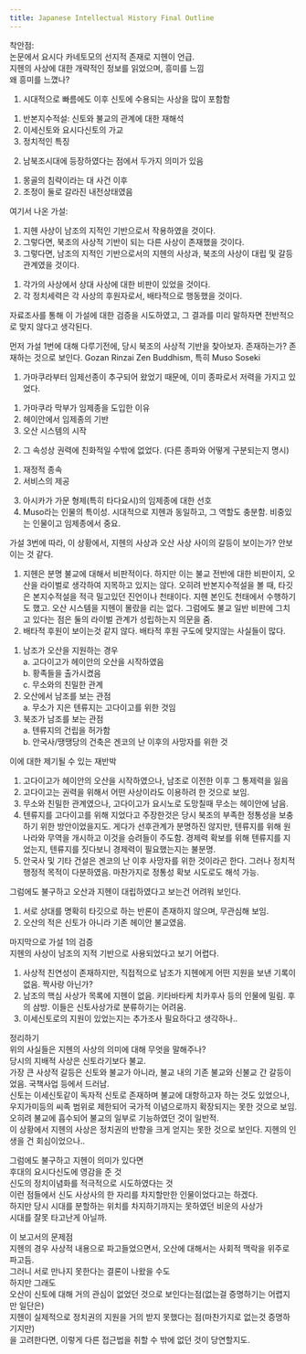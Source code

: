 ```yaml
---
title: Japanese Intellectual History Final Outline
---
```


착안점:  
논문에서 요시다 카네토모의 선지적 존재로 지헨이 언급.  
지헨의 사상에 대한 개략적인 정보를 읽었으며, 흥미를 느낌  
왜 흥미를 느꼈나?  
1. 시대적으로 빠름에도 이후 신토에 수용되는 사상을 많이 포함함  
1) 반본지수적설: 신토와 불교의 관계에 대한 재해석  
2) 이세신토와 요시다신토의 가교  
3) 정치적인 특징  
2. 남북조시대에 등장하였다는 점에서 두가지 의미가 있음  
1) 몽골의 침략이라는 대 사건 이후  
2) 조정이 둘로 갈라진 내전상태였음  

여기서 나온 가설:  
1. 지헨 사상이 남조의 지적인 기반으로서 작용하였을 것이다.  
2. 그렇다면, 북조의 사상적 기반이 되는 다른 사상이 존재했을 것이다.  
3. 그렇다면, 남조의 지적인 기반으로서의 지헨의 사상과, 북조의 사상이 대립 및 갈등관계였을 것이다.  
1) 각가의 사상에서 상대 사상에 대한 비판이 있었을 것이다.  
2) 각 정치세력은 각 사상의 후원자로서, 배타적으로 행동했을 것이다.  

자료조사를 통해 이 가설에 대한 검증을 시도하였고, 그 결과를 미리 말하자면 전반적으로 맞지 않다고 생각된다.  

먼저 가설 1번에 대해 다루기전에, 당시 북조의 사상적 기반을 찾아보자. 존재하는가? 존재하는 것으로 보인다. Gozan Rinzai Zen Buddhism, 특히 Muso Soseki  
1. 가마쿠라부터 임제선종이 추구되어 왔었기 때문에, 이미 종파로서 저력을 가지고 있었다.  
1) 가마쿠라 막부가 임제종을 도입한 이유  
2) 헤이안에서 임제종의 기반  
3) 오산 시스템의 시작  
2. 그 속성상 권력에 친화적일 수밖에 없었다. (다른 종파와 어떻게 구분되는지 명시)  
1) 재정적 종속  
2) 서비스의 제공  
3. 아시카가 가문 형제(특히 타다요시)의 임제종에 대한 선호  
4. Muso라는 인물의 특이성. 시대적으로 지헨과 동일하고, 그 역할도 충분함. 비중있는 인물이고 임제종에서 중요.  

가설 3번에 따라, 이 상황에서, 지헨의 사상과 오산 사상 사이의 갈등이 보이는가? 안보이는 것 같다.  
1. 지헨은 분명 불교에 대해서 비판적이다. 하지만 이는 불교 전반에 대한 비판이지, 오산을 라이벌로 생각하여 지목하고 있지는 않다. 오히려 반본지수적설을 볼 때, 타깃은 본지수적설을 적극 밀고있던 진언이나 천태이다. 지헨 본인도 천태에서 수행하기도 했고. 오산 시스템을 지헨이 몰랐을 리는 없다. 그럼에도 불교 일반 비판에 그치고 있다는 점은 둘의 라이벌 관계가 성립하는지 의문을 줌.  
2. 배타적 후원이 보이는것 같지 않다. 배타적 후원 구도에 맞지않는 사실들이 많다.  
1) 남조가 오산을 지원하는 경우  
a. 고다이고가 헤이안의 오산을 시작하였음  
b. 황족들을 출가시켰음  
c. 무소와의 친밀한 관계  
2) 오산에서 남조를 보는 관점  
a. 무소가 지은 텐류지는 고다이고를 위한 것임  
3) 북조가 남조를 보는 관점  
a. 텐류지의 건립을 허가함  
b. 안국사/땡땡당의 건축은 겐코의 난 이후의 사망자를 위한 것  

이에 대한 제기될 수 있는 재반박  
1) 고다이고가 헤이안의 오산을 시작하였으나, 남조로 이전한 이후 그 통제력을 잃음  
2) 고다이고는 권력을 위해서 어떤 사상이라도 이용하려 한 것으로 보임.  
3) 무소와 친밀한 관계였으나, 고다이고가 요시노로 도망칠때 무소는 헤이안에 남음.  
4) 텐류지를 고다이고를 위해 지었다고 주장한것은 당시 북조의 부족한 정통성을 보충하기 위한 방안이었을지도. 게다가 선후관계가 분명하진 않지만, 텐류지를 위해 원나라와 무역을 개시하고 이것을 승려들이 주도함. 경제력 확보를 위해 텐류지를 지었는지, 텐류지를 짓다보니 경제력이 필요했는지는 불분명.  
5) 안국사 및 기타 건설은 겐코의 난 이후 사망자를 위한 것이라곤 한다. 그러나 정치적 행정적 목적이 다분하였음. 마찬가지로 정통성 확보 시도로도 해석 가능.  

그럼에도 불구하고 오산과 지헨이 대립하였다고 보는건 어려워 보인다.  
1. 서로 상대를 명확히 타깃으로 하는 반론이 존재하지 않으며, 무관심해 보임.  
2. 오산의 적은 신토가 아니라 기존 헤이안 불교였음.  

마지막으로 가설 1의 검증  
지헨의 사상이 남조의 지적 기반으로 사용되었다고 보기 어렵다.  
1. 사상적 친연성이 존재하지만, 직접적으로 남조가 지헨에게 어떤 지원을 보낸 기록이 없음. 짝사랑 아닌가?  
2. 남조의 핵심 사상가 목록에 지헨이 없음. 키타바타케 치카후사 등의 인물에 밀림. 후의 삼방. 이들은 신토사상가로 분류하기는 어려움.  
3. 이세신토로의 지원이 있었는지는 추가조사 필요하다고 생각하나..  

정리하기  
위의 사실들은 지헨의 사상의 의미에 대해 무엇을 말해주나?  
당시의 지배적 사상은 신토라기보다 불교.  
가장 큰 사상적 갈등은 신토와 불교가 아니라, 불교 내의 기존 불교와 신불교 간 갈등이었음. 국책사업 등에서 드러남.  
신토는 이세신토같이 독자적 신토로 존재하며 불교에 대항하고자 하는 것도 있었으나, 우지가미등의 씨족 범위로 제한되어 국가적 이념으로까지 확장되지는 못한 것으로 보임.  
오히려 불교에 흡수되어 불교의 일부로 기능하였던 것이 일반적.  
이 상황에서 지헨의 사상은 정치권의 반향을 크게 얻지는 못한 것으로 보인다. 지헨의 인생을 건 회심이었으나..  

그럼에도 불구하고 지헨이 의미가 있다면  
후대의 요시다신도에 영감을 준 것  
신도의 정치이념화를 적극적으로 시도하였다는 것  
이런 점들에서 신도 사상사의 한 자리를 차지할만한 인물이었다고는 하겠다.  
하지만 당시 시대를 분할하는 위치를 차지하기까지는 못하였던 비운의 사상가  
시대를 잘못 타고난게 아닐까.  

이 보고서의 문제점  
지헨의 경우 사상적 내용으로 파고들었으면서, 오산에 대해서는 사회적 맥락을 위주로 파고듬.  
그러니 서로 만나지 못한다는 결론이 나왔을 수도  
하지만 그래도  
오산이 신토에 대해 거의 관심이 없었던 것으로 보인다는점(없는걸 증명하기는 어렵지만 일단은)  
지헨이 실제적으로 정치권의 지원을 거의 받지 못했다는 점(마찬가지로 없는것 증명하기지만)  
을 고려한다면, 이렇게 다른 접근법을 취할 수 밖에 없던 것이 당연할지도.  
